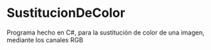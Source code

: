# SustitucionDeColor
Programa hecho en C#, para la sustitución de color de una imagen, mediante los canales RGB
